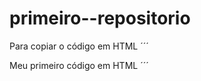 # primeiro--repositorio

 Para copiar o código em HTML
 ´´´
 <html>
  <hl>Meu primeiro código em HTML </hl>
  </html>
  ´´´
  
